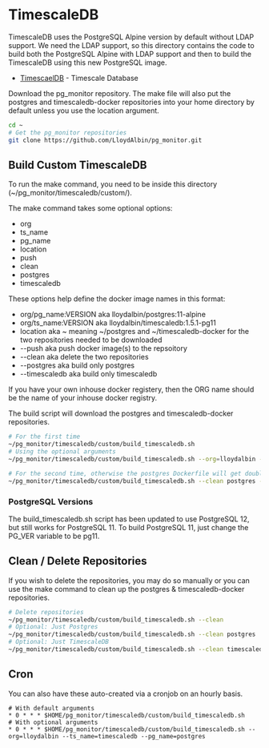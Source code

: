 # TimescaleDB

TimescaleDB uses the PostgreSQL Alpine version by default without LDAP support. We need the LDAP support, so this directory contains the code to build both the PostgreSQL Alpine with LDAP support and then to build the TimescaleDB using this new PostgreSQL image.

* [TimescaelDB](https://www.timescale.com/products) - Timescale Database

Download the pg_monitor repository. The make file will also put the postgres and timescaledb-docker repositories into your home directory by default unless you use the location argument.

```bash
cd ~
# Get the pg_monitor repositories
git clone https://github.com/LloydAlbin/pg_monitor.git
```

## Build Custom TimescaleDB

To run the make command, you need to be inside this directory (~/pg_monitor/timescaledb/custom/).

The make command takes some optional options:

* org
* ts_name
* pg_name
* location
* push
* clean
* postgres
* timescaledb

These options help define the docker image names in this format:

* org/pg_name:VERSION aka lloydalbin/postgres:11-alpine
* org/ts_name:VERSION aka lloydalbin/timescaledb:1.5.1-pg11
* location aka ~ meaning ~/postgres and ~/timescaledb-docker for the two repositories needed to be downloaded
* --push aka push docker image(s) to the repsoitory
* --clean aka delete the two repositories
* --postgres aka build only postgres
* --timescaledb aka build only timescaledb

If you have your own inhouse docker registery, then the ORG name should be the name of your inhouse docker registry.

The build script will download the postgres and timescaledb-docker repositories.

```bash
# For the first time
~/pg_monitor/timescaledb/custom/build_timescaledb.sh
# Using the optional arguments
~/pg_monitor/timescaledb/custom/build_timescaledb.sh --org=lloydalbin --ts_name=timescaledb --pg_name=postgres

# For the second time, otherwise the postgres Dockerfile will get double patched.
~/pg_monitor/timescaledb/custom/build_timescaledb.sh --clean postgres --override_exit
```

### PostgreSQL Versions

The build_timescaledb.sh script has been updated to use PostgreSQL 12, but still works for PostgreSQL 11. To build PostgreSQL 11, just change the PG_VER variable to be pg11.

## Clean / Delete Repositories

If you wish to delete the repositories, you may do so manually or you can use the make command to clean up the postgres & timescaledb-docker repositories.

```bash
# Delete repositories
~/pg_monitor/timescaledb/custom/build_timescaledb.sh --clean
# Optional: Just Postgres
~/pg_monitor/timescaledb/custom/build_timescaledb.sh --clean postgres
# Optional: Just TimescaleDB
~/pg_monitor/timescaledb/custom/build_timescaledb.sh --clean timescaledb
```

## Cron

You can also have these auto-created via a cronjob on an hourly basis.

```cron
# With default arguments
* 0 * * * $HOME/pg_monitor/timescaledb/custom/build_timescaledb.sh
# With optional arguments
* 0 * * * $HOME/pg_monitor/timescaledb/custom/build_timescaledb.sh --org=lloydalbin --ts_name=timescaledb --pg_name=postgres
```
